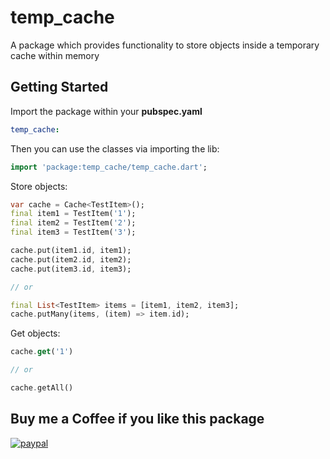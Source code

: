 # temp_cache

A package which provides functionality to store objects inside a temporary cache within memory

## Getting Started

Import the package within your **pubspec.yaml**

```yaml
temp_cache:
```

Then you can use the classes via importing the lib:

``` dart
import 'package:temp_cache/temp_cache.dart';
```

Store objects:

``` dart
var cache = Cache<TestItem>();
final item1 = TestItem('1');
final item2 = TestItem('2');
final item3 = TestItem('3');

cache.put(item1.id, item1);
cache.put(item2.id, item2);
cache.put(item3.id, item3);

// or

final List<TestItem> items = [item1, item2, item3];
cache.putMany(items, (item) => item.id);
```

Get objects:

``` dart
cache.get('1')

// or

cache.getAll()
```

## Buy me a Coffee if you like this package

[![paypal](https://www.paypalobjects.com/en_US/i/btn/btn_donateCC_LG.gif)](https://www.paypal.com/donate?hosted_button_id=Q4QALYJXEDH5Q)
